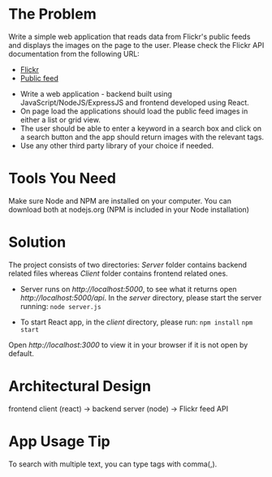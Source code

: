 # The Problem

Write a simple web application that reads data from Flickr's public feeds and displays the images on the page to the user. Please check the Flickr API documentation from the following URL:

- [Flickr](https://www.flickr.com/services/feeds/)
- [Public feed](https://api.flickr.com/services/feeds/photos_public.gne)

* Write a web application - backend built using JavaScript/NodeJS/ExpressJS and frontend developed using React.
* On page load the applications should load the public feed images in either a list or grid view.
* The user should be able to enter a keyword in a search box and click on a search button and the app should return images with the relevant tags.
* Use any other third party library of your choice if needed.

# Tools You Need

Make sure Node and NPM are installed on your computer. You can download both at nodejs.org (NPM is included in your Node installation)

# Solution

The project consists of two directories: _Server_ folder contains backend related files whereas _Client_ folder contains frontend related ones.

- Server runs on _http://localhost:5000_, to see what it returns open _http://localhost:5000/api_. In the _server_ directory, please start the server running:
  `node server.js`

- To start React app, in the _client_ directory, please run:
  `npm install`
  `npm start`

Open _http://localhost:3000_ to view it in your browser if it is not open by default.

# Architectural Design

frontend client (react) -> backend server (node) -> Flickr feed API

# App Usage Tip

To search with multiple text, you can type tags with comma(,).
